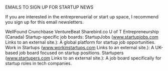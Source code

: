 EMAILS TO SIGN UP FOR STARTUP NEWS

If you are interested in the entreprenuerial or start up space, I recommend you sign up for this email newsletters. 

WellFound
Crunchbase
VentureBeat
Sharebird.co
U of T Entrepreneurship (Canada)
Startup-specific job boards:
StartupJobs (www.startupjobs.com Links to an external site.): A global platform for startup job opportunities.
Work in Startups (www.workinstartups.com Links to an external site.): A UK-based job board focused on startup positions.
Startupers (www.startupers.com Links to an external site.): A job board specifically for startup roles in tech companies.
